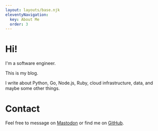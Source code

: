 ```yaml
---
layout: layouts/base.njk
eleventyNavigation:
  key: About Me
  order: 3
---
```


# Hi!

I'm a software engineer.

This is my blog.

I write about Python, Go, Node.js, Ruby, cloud infrastructure, data, and maybe some other things.

# Contact

Feel free to message on [Mastodon](https://fosstodon.org/@duffn) or find me on [GitHub](https://github.com/duffn).
